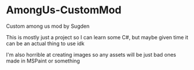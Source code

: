 # AmongUs-CustomMod
Custom among us mod by Sugden

This is mostly just a project so I can learn some C#, but maybe given time it can be an actual thing to use idk

I'm also horrible at creating images so any assets will be just bad ones made in MSPaint or something
